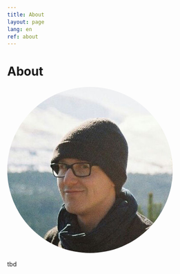 ```yaml
---
title: About
layout: page
lang: en
ref: about
---
```


# About
<img src="/assets/images/profile.jpg" style="border-radius: 100%" alt="Profilbild">

<p>tbd</p>

<!---
<h2>Projects</h2>

<ul>
	<li><a href="https://github.com/">Lorem Lorem</a></li>
	<li><a href="https://github.com/">Ipsum Dolor</a></li>
	<li><a href="https://github.com/">Dolor Lorem</a></li>
</ul>
-->
